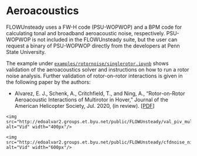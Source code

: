 # Aeroacoustics

FLOWUnsteady uses a FW-H code (PSU-WOPWOP) and a BPM code for calculating tonal and broadband aeroacoustic noise, respectively.
PSU-WOPWOP is not included in the FLOWUnsteady suite, but the user can request a binary of PSU-WOPWOP directly from the developers at Penn State University.

The example under [`examples/rotornoise/singlerotor.ipynb`](https://nbviewer.jupyter.org/github/byuflowlab/FLOWUnsteady/blob/master/examples/rotornoise/singlerotor.ipynb) shows validation of the aeroacoustics solver and instructions on how to run a rotor noise analysis.
Further validation of rotor-on-rotor interactions is given in the following paper by the authors:

* Alvarez, E. J., Schenk, A., Critchfield, T., and Ning, A., “Rotor-on-Rotor Aeroacoustic Interactions of Multirotor in Hover,” Journal of the American Helicopter Society, Jul. 2020, (in review). [[PDF](https://scholarsarchive.byu.edu/facpub/4053/)]


```@raw html
<img src="http://edoalvar2.groups.et.byu.net/public/FLOWUnsteady/val_piv_multi16_005D_99_1_noise1_cropped00.gif" alt="Vid" width="400px"/>
```
```@raw html
<img src="http://edoalvar2.groups.et.byu.net/public/FLOWUnsteady/cfdnoise_ningdji_multi_005D_03_20.gif" alt="Vid" width="600px"/>
```
